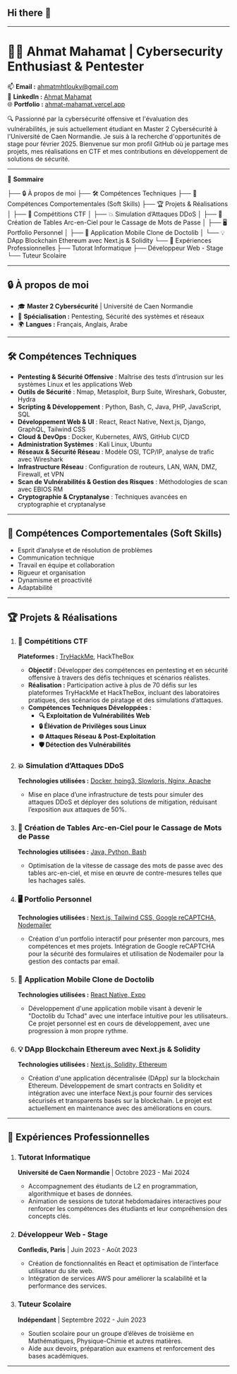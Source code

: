 ## Hi there 👋

---

# 👨‍💻 Ahmat Mahamat | **Cybersecurity Enthusiast & Pentester**

📫 **Email :** [ahmatmhtlouky@gmail.com](mailto:ahmatmhtlouky@gmail.com)  
🔗 **LinkedIn :** [Ahmat Mahamat](https://www.linkedin.com/in/ahmat-mahamat)  
🌐 **Portfolio :** [ahmat-mahamat.vercel.app](https://ahmat-mahamat.vercel.app/)

🔍 Passionné par la cybersécurité offensive et l'évaluation des vulnérabilités, je suis actuellement étudiant en Master 2 Cybersécurité à l'Université de Caen Normandie. Je suis à la recherche d'opportunités de stage pour février 2025. Bienvenue sur mon profil GitHub où je partage mes projets, mes réalisations en CTF et mes contributions en développement de solutions de sécurité.

---

📑 **Sommaire**

├── 🔒 À propos de moi
├── 🛠️ Compétences Techniques
├── 🤝 Compétences Comportementales (Soft Skills)
├── 🏆 Projets & Réalisations
│   ├── 🎯 Compétitions CTF
│   ├── 💥 Simulation d’Attaques DDoS
│   ├── 🔑 Création de Tables Arc-en-Ciel pour le Cassage de Mots de Passe
│   ├── 🖥️ Portfolio Personnel
│   ├── 📱 Application Mobile Clone de Doctolib
│   └── 💡 DApp Blockchain Ethereum avec Next.js & Solidity
└── 📝 Expériences Professionnelles
    ├── Tutorat Informatique
    ├── Développeur Web - Stage
    └── Tuteur Scolaire


---

## 🔒 **À propos de moi**

- 🎓 **Master 2 Cybersécurité** | Université de Caen Normandie  
- 🎯 **Spécialisation :** Pentesting, Sécurité des systèmes et réseaux  
- 🌍 **Langues :** Français, Anglais, Arabe  

---

## 🛠️ **Compétences Techniques**

- **Pentesting & Sécurité Offensive** : Maîtrise des tests d’intrusion sur les systèmes Linux et les applications Web  
- **Outils de Sécurité** : Nmap, Metasploit, Burp Suite, Wireshark, Gobuster, Hydra  
- **Scripting & Développement** : Python, Bash, C, Java, PHP, JavaScript, SQL  
- **Développement Web & UI** : React, React Native, Next.js, Django, GraphQL, Tailwind CSS  
- **Cloud & DevOps** : Docker, Kubernetes, AWS, GitHub CI/CD  
- **Administration Systèmes** : Kali Linux, Ubuntu  
- **Réseaux & Sécurité Réseau** : Modèle OSI, TCP/IP, analyse de trafic avec Wireshark  
- **Infrastructure Réseau** : Configuration de routeurs, LAN, WAN, DMZ, Firewall, et VPN  
- **Scan de Vulnérabilités & Gestion des Risques** : Méthodologies de scan avec EBIOS RM  
- **Cryptographie & Cryptanalyse** : Techniques avancées en cryptographie et cryptanalyse  

---

## 🤝 **Compétences Comportementales (Soft Skills)**

- Esprit d’analyse et de résolution de problèmes
- Communication technique
- Travail en équipe et collaboration
- Rigueur et organisation
- Dynamisme et proactivité
- Adaptabilité

---

## 🏆 **Projets & Réalisations**

1. ### 🎯 **Compétitions CTF**  
   **Plateformes :** [TryHackMe](https://tryhackme.com/p/Ahmat), HackTheBox  
   - **Objectif :** Développer des compétences en pentesting et en sécurité offensive à travers des défis techniques et scénarios réalistes.  
   - **Réalisation :** Participation active à plus de 70 défis sur les plateformes TryHackMe et HackTheBox, incluant des laboratoires pratiques, des scénarios de piratage et des simulations d’attaques.  
   - **Compétences Techniques Développées :**  
      - **🔍 Exploitation de Vulnérabilités Web**  
      - **🔒 Élévation de Privilèges sous Linux**  
      - **🌐 Attaques Réseau & Post-Exploitation**  
      - **🛡️ Détection des Vulnérabilités**  

2. ### 💥 **Simulation d’Attaques DDoS**  
   **Technologies utilisées :** [Docker, hping3, Slowloris, Nginx, Apache](https://github.com/Ahmat-2000/DDOS-attack-with-docker)  
   - Mise en place d’une infrastructure de tests pour simuler des attaques DDoS et déployer des solutions de mitigation, réduisant l’exposition aux attaques de 50%.

3. ### 🔑 **Création de Tables Arc-en-Ciel pour le Cassage de Mots de Passe**  
   **Technologies utilisées :** [Java, Python, Bash](https://github.com/Ahmat-2000/Rainbow-table)  
   - Optimisation de la vitesse de cassage des mots de passe avec des tables arc-en-ciel, et mise en œuvre de contre-mesures telles que les hachages salés.  

4. ### 🖥️ **Portfolio Personnel**  
   **Technologies utilisées :** [Next.js, Tailwind CSS, Google reCAPTCHA, Nodemailer](https://ahmat-mahamat.vercel.app/)  
   - Création d'un portfolio interactif pour présenter mon parcours, mes compétences et mes projets. Intégration de Google reCAPTCHA pour la sécurité des formulaires et utilisation de Nodemailer pour la gestion des contacts par email.

5. ### 📱 **Application Mobile Clone de Doctolib**  
   **Technologies utilisées :** [React Native, Expo](https://github.com/Ahmat-2000/doctolib-clone)  
   - Développement d'une application mobile visant à devenir le "Doctolib du Tchad" avec une interface intuitive pour les utilisateurs. Ce projet personnel est en cours de développement, avec une progression à mon propre rythme.

6. ### 💡 **DApp Blockchain Ethereum avec Next.js & Solidity**  
   **Technologies utilisées :** [Next.js, Solidity, Ethereum](https://blockchain-store-2024.vercel.app/)  
   - Création d'une application décentralisée (DApp) sur la blockchain Ethereum. Développement de smart contracts en Solidity et intégration avec une interface Next.js pour fournir des services sécurisés et transparents basés sur la blockchain. Le projet est actuellement en maintenance avec des améliorations en cours.

---

## 📝 **Expériences Professionnelles**

1. ### **Tutorat Informatique**  
   **Université de Caen Normandie** | Octobre 2023 - Mai 2024  
   - Accompagnement des étudiants de L2 en programmation, algorithmique et bases de données.  
   - Animation de sessions de tutorat hebdomadaires interactives pour renforcer les compétences des étudiants et leur compréhension des concepts clés.

2. ### **Développeur Web - Stage**  
   **Confledis, Paris** | Juin 2023 - Août 2023  
   - Création de fonctionnalités en React et optimisation de l’interface utilisateur du site web.  
   - Intégration de services AWS pour améliorer la scalabilité et la performance des services.

3. ### **Tuteur Scolaire**  
   **Indépendant** | Septembre 2022 - Juin 2023  
   - Soutien scolaire pour un groupe d’élèves de troisième en Mathématiques, Physique-Chimie et autres matières.  
   - Aide aux devoirs, préparation aux examens et renforcement des bases académiques.

---
